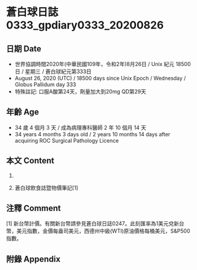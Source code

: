 [_metadata_:encoding]: - "utf-8"
[_metadata_:language]: - "zh-Hant-TW"
[_metadata_:fileformat]: - "markdown"
[_metadata_:MIME_type]: - "text/plain"
[_metadata_:markdown_version]: - "commonmark version 0.29"
[_metadata_:markdown_spec]: - "https://spec.commonmark.org/0.29/"

# 蒼白球日誌0333_gpdiary0333_20200826 #

## 日期 Date ##

* 世界協調時間2020年(中華民國109年，令和2年)8月26日 / Unix 紀元 18500 日 / 星期三 / 蒼白球紀元第333日
* August 26, 2020 (UTC) / 18500 days since Unix Epoch / Wednesday / Globus Pallidum day 333
* 特殊註記: 口服A酸第24天，劑量加大到20mg QD第29天

## 年齡 Age ##

* 34 歲 4 個月 3 天 / 成為病理專科醫師 2 年 10 個月 14 天
* 34 years 4 months 3 days old / 2 years 10 months 14 days after acquiring ROC Surgical Pathology Licence

## 本文 Content ##

1. 

    
2. 蒼白球飲食誌暨物價筆記[1]

    

## 注釋 Comment ##

[1] 新台幣計價。有關新台幣請參見蒼白球日誌0247。此刻匯率為1美元兌新台幣，美元指數，金價每盎司美元，西德州中級(WTI)原油價格每桶美元，S&P500指數。



## 附錄 Appendix ##

